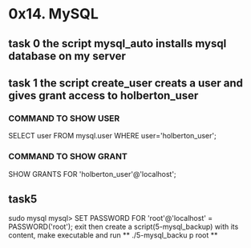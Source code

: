 # 0x14. MySQL

## task 0 the script mysql_auto installs mysql database on my server 
## task 1 the script create_user creats a user and gives grant access to holberton_user
   ### COMMAND TO SHOW USER
   SELECT user FROM mysql.user WHERE user='holberton_user';
   ### COMMAND TO SHOW GRANT
   SHOW GRANTS FOR 'holberton_user'@'localhost';
## task5 
   sudo mysql 
   mysql> SET PASSWORD FOR 'root'@'localhost' = PASSWORD('root');
   exit
   then create a script(5-mysql_backup) with its content, make executable and run ** ./5-mysql_backu   p root **
  
